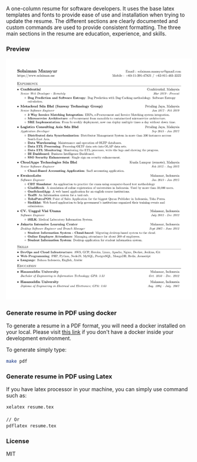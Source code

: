 A one-column resume for software developers. It uses the base latex templates and fonts to provide ease of use and installation when trying to update the resume. The different sections are clearly documented and custom commands are used to provide consistent formatting. The three main sections in the resume are education, experience, and skills.

### Preview
![Resume Screenshot](/resume_preview.jpg)

### Generate resume in PDF using docker

To generate a resume in a PDF format, you will need a docker installed on your local.
Please visit [this link](https://docs.docker.com/install/) if you don't have a docker inside your development environment.

To generate simply type:
```sh
make pdf
```

### Generate resume in PDF using Latex

If you have latex processor in your machine, you can simply use command such as:

```sh
xelatex resume.tex

// Or
pdflatex resume.tex
```

### License
MIT
